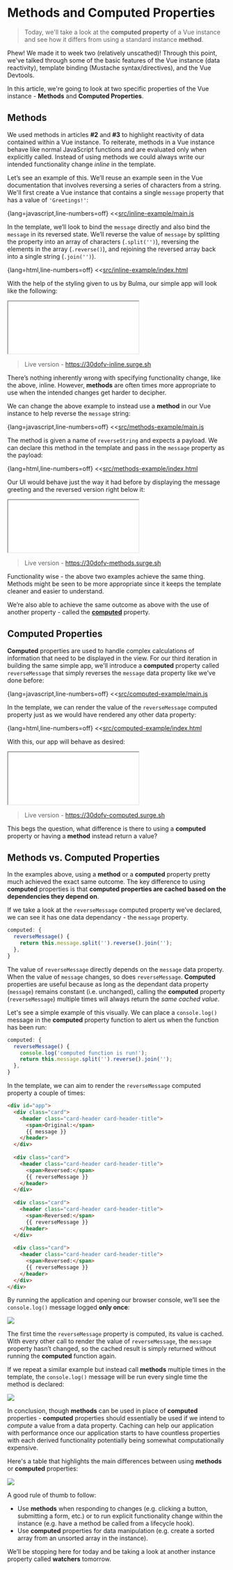 # Methods and Computed Properties

> Today, we'll take a look at the __computed property__ of a Vue instance and see how it differs from using a standard instance __method__.

Phew! We made it to week two (relatively unscathed)! Through this point, we've talked through some of the basic features of the Vue instance (data reactivity), template binding (Mustache syntax/directives), and the Vue Devtools.

In this article, we're going to look at two specific properties of the Vue instance - __Methods__ and __Computed Properties__.

## Methods

We used methods in articles __#2__ and __#3__ to highlight reactivity of data contained within a Vue instance. To reiterate, methods in a Vue instance behave like normal JavaScript functions and are evaluated only when explicitly called. Instead of using methods we could always write our intended functionality change _inline_ in the template.

Let’s see an example of this. We’ll reuse an example seen in the Vue documentation that involves reversing a series of characters from a string. We'll first create a Vue instance that contains a single `message` property that has a value of `'Greetings!'`:

{lang=javascript,line-numbers=off}
<<[src/inline-example/main.js](./src/inline-example/main.js)

In the template, we’ll look to bind the `message` directly and also bind the `message` in its reversed state. We’ll reverse the value of `message` by splitting the property into an array of characters (`.split('')`), reversing the elements in the array (`.reverse()`), and rejoining the reversed array back into a single string (`.join('')`).

{lang=html,line-numbers=off}
<<[src/inline-example/index.html](./src/inline-example/index.html)

With the help of the styling given to us by Bulma, our simple app will look like the following:

<iframe src='./src/inline-example/index.html'
        height="120"
        scrolling="no"
         >
</iframe>

> Live version - https://30dofv-inline.surge.sh

There’s nothing inherently wrong with specifying functionality change, like the above, inline. However, __methods__ are often times more appropriate to use when the intended changes get harder to decipher.

We can change the above example to instead use a __method__ in our Vue instance to help reverse the `message` string:

{lang=javascript,line-numbers=off}
<<[src/methods-example/main.js](./src/methods-example/main.js)

The method is given a name of `reverseString` and expects a payload. We can declare this method in the template and pass in the `message` property as the payload:

{lang=html,line-numbers=off}
<<[src/methods-example/index.html](./src/methods-example/index.html)

Our UI would behave just the way it had before by displaying the message greeting and the reversed version right below it:

<iframe src='./src/methods-example/index.html'
        height="120"
        scrolling="no"
         >
</iframe>

> Live version - https://30dofv-methods.surge.sh

Functionality wise - the above two examples achieve the same thing. Methods might be seen to be more appropriate since it keeps the template cleaner and easier to understand.

We’re also able to achieve the same outcome as above with the use of another property - called the [__computed__](https://vuejs.org/v2/guide/computed.html#Computed-Properties) property.

## Computed Properties

__Computed__ properties are used to handle complex calculations of information that need to be displayed in the view. For our third iteration in building the same simple app, we'll introduce a __computed__ property called `reverseMessage` that simply reverses the `message` data property like we’ve done before:

{lang=javascript,line-numbers=off}
<<[src/computed-example/main.js](./src/computed-example/main.js)

In the template, we can render the value of the `reverseMessage` computed property just as we would have rendered any other data property:

{lang=html,line-numbers=off}
<<[src/computed-example/index.html](./src/computed-example/index.html)

With this, our app will behave as desired:

<iframe src='./src/computed-example/index.html'
        height="120"
        scrolling="no"
         >
</iframe>

> Live version - https://30dofv-computed.surge.sh

This begs the question, what difference is there to using a __computed__ property or having a __method__ instead return a value?

## Methods vs. Computed Properties

In the examples above, using a __method__ or a __computed__ property pretty much achieved the exact same outcome. The key difference to using __computed__ properties is that __computed properties are cached based on the dependencies they depend on__.

If we take a look at the `reverseMessage` computed property we’ve declared, we can see it has one data dependancy - the `message` property.

```javascript
computed: {
  reverseMessage() {
    return this.message.split('').reverse().join('');
  },
}
```

The value of `reverseMessage` directly depends on the `message` data property. When the value of `message` changes, so does `reverseMessage`. __Computed__ properties are useful because as long as the dependant data property (`message`) remains constant (i.e. unchanged), calling the __computed__ property (`reverseMessage`) multiple times will always return the _same cached value_.

Let's see a simple example of this visually. We can place a `console.log()` message in the __computed__ property function to alert us when the function has been run:

```javascript
computed: {
  reverseMessage() {
    console.log('computed function is run!');
    return this.message.split('').reverse().join('');
  },
}
```

In the template, we can aim to render the `reverseMessage` computed property a couple of times:

```html
<div id="app">
  <div class="card">
    <header class="card-header card-header-title">
      <span>Original:</span>
      {{ message }}
    </header>
  </div>
  
  <div class="card">
    <header class="card-header card-header-title">
      <span>Reversed:</span>
      {{ reverseMessage }}
    </header>
  </div>
  
  <div class="card">
    <header class="card-header card-header-title">
      <span>Reversed:</span>
      {{ reverseMessage }}
    </header>
  </div>
  
  <div class="card">
    <header class="card-header card-header-title">
      <span>Reversed:</span>
      {{ reverseMessage }}
    </header>
  </div>
</div>
```

By running the application and opening our browser console, we’ll see the `console.log()` message logged __only once__:

![](./public/assets/multiple-computed-properties.png)

The first time the `reverseMessage` property is computed, its value is cached. With every other call to render the value of `reverseMessage`, the `message` property hasn’t changed, so the cached result is simply returned without running the __computed__ function again.

If we repeat a similar example but instead call __methods__ multiple times in the template, the `console.log()` message will be run every single time the method is declared:

![](./public/assets/multiple-methods.png)

In conclusion, though __methods__ can be used in place of __computed__ properties - __computed__ properties should essentially be used if we intend to _compute_ a value from a data property. Caching can help our application with performance once our application starts to have countless properties with each derived functionality potentially being somewhat computationally expensive.

Here's a table that highlights the main differences between using __methods__ or __computed__ properties:

![](./public/assets/methods-vs-computed-properties.png)

A good rule of thumb to follow:

- Use __methods__ when responding to changes (e.g. clicking a button, submitting a form, etc.) or to run explicit functionality change within the instance (e.g. have a method be called from a lifecycle hook).
- Use __computed__ properties for data manipulation (e.g. create a sorted array from an unsorted array in the instance).

We’ll be stopping here for today and be taking a look at another instance property called __watchers__ tomorrow.
